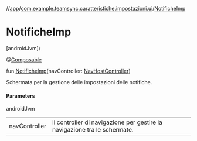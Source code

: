 //[app](../../index.md)/[com.example.teamsync.caratteristiche.impostazioni.ui](index.md)/[NotificheImp](-notifiche-imp.md)

# NotificheImp

[androidJvm]\

@[Composable](https://developer.android.com/reference/kotlin/androidx/compose/runtime/Composable.html)

fun [NotificheImp](-notifiche-imp.md)(navController: [NavHostController](https://developer.android.com/reference/kotlin/androidx/navigation/NavHostController.html))

Schermata per la gestione delle impostazioni delle notifiche.

#### Parameters

androidJvm

| | |
|---|---|
| navController | Il controller di navigazione per gestire la navigazione tra le schermate. |
